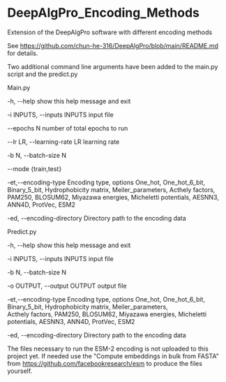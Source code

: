 # DeepAlgPro_Encoding_Methods
Extension of the DeepAlgPro software with different encoding methods

See https://github.com/chun-he-316/DeepAlgPro/blob/main/README.md for details.

Two additional command line arguments have been added to the main.py script and the predict.py

Main.py

-h, --help                     show this help message and exit

-i INPUTS, --inputs INPUTS     input file

--epochs N                     number of total epochs to run

--lr LR, --learning-rate LR    learning rate

-b N, --batch-size N

--mode {train,test}

-et,--encoding-type            Encoding type, options One_hot, One_hot_6_bit, Binary_5_bit, Hydrophobicity matrix, Meiler_parameters, 
                               Acthely factors, PAM250, BLOSUM62, Miyazawa energies, Micheletti potentials, AESNN3, ANN4D, ProtVec, ESM2
                               
-ed, --encoding-directory      Directory path to the encoding data 

Predict.py

-h, --help                    show this help message and exit

-i INPUTS, --inputs INPUTS    input file

-b N, --batch-size N

-o OUTPUT, --output OUTPUT    output file

-et,--encoding-type            Encoding type, options One_hot, One_hot_6_bit, Binary_5_bit, Hydrophobicity matrix, Meiler_parameters,  
                               Acthely factors, PAM250, BLOSUM62, Miyazawa energies, Micheletti potentials, AESNN3, ANN4D, ProtVec, ESM2
                               
-ed, --encoding-directory      Directory path to the encoding data 

The files necessary to run the ESM-2 encoding is not uploaded to this project yet. If needed use the "Compute embeddings in bulk from FASTA" from https://github.com/facebookresearch/esm to produce the files yourself. 
